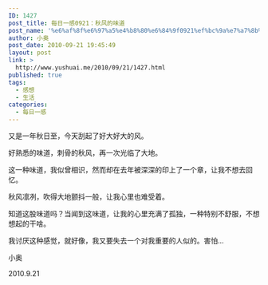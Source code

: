 ```yaml
---
ID: 1427
post_title: 每日一感0921：秋风的味道
post_name: '%e6%af%8f%e6%97%a5%e4%b8%80%e6%84%9f0921%ef%bc%9a%e7%a7%8b%e9%a3%8e%e7%9a%84%e5%91%b3%e9%81%93'
author: 小奥
post_date: 2010-09-21 19:45:49
layout: post
link: >
  http://www.yushuai.me/2010/09/21/1427.html
published: true
tags:
  - 感想
  - 生活
categories:
  - 每日一感
---
```

<p>又是一年秋日至，今天刮起了好大好大的风。</p>  <p>好熟悉的味道，刺骨的秋风，再一次光临了大地。</p>  <p>这一种味道，我似曾相识，然而却在去年被深深的印上了一个章，让我不想去回忆。</p>  <p>秋风凛冽，吹得大地颤抖一般，让我心里也难受着。</p>  <p>知道这股味道吗？当闻到这味道，让我的心里充满了孤独，一种特别不舒服，不想想起的干啥。</p>  <p>我讨厌这种感觉，就好像，我又要失去一个对我重要的人似的。害怕...</p>  <p>小奥</p>  <p>2010.9.21</p>